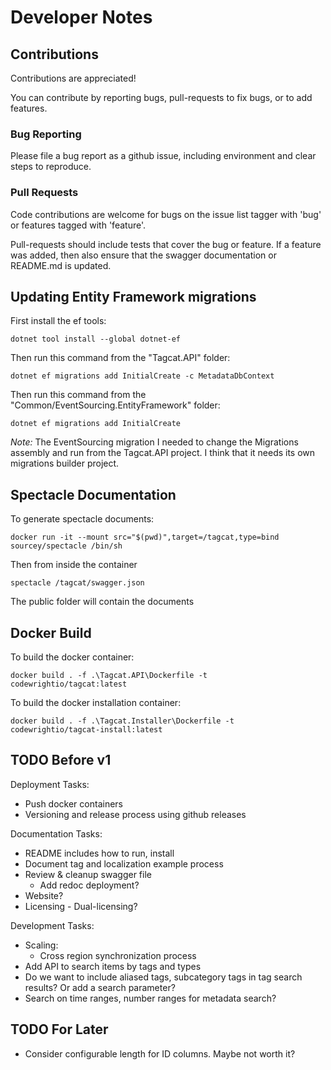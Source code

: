 # Developer Notes

## Contributions

Contributions are appreciated!

You can contribute by reporting bugs, pull-requests to fix bugs, or to add features.

### Bug Reporting

Please file a bug report as a github issue, including environment and clear steps to reproduce.

### Pull Requests

Code contributions are welcome for bugs on the issue list tagger with 'bug' or features tagged with 'feature'.

Pull-requests should include tests that cover the bug or feature.
If a feature was added, then also ensure that the swagger documentation or README.md is updated.

## Updating Entity Framework migrations

First install the ef tools:
```
dotnet tool install --global dotnet-ef
```

Then run this command from the "Tagcat.API" folder:
```
dotnet ef migrations add InitialCreate -c MetadataDbContext
```

Then run this command from the "Common/EventSourcing.EntityFramework" folder:
```
dotnet ef migrations add InitialCreate
```

*Note:* The EventSourcing migration I needed to change the Migrations assembly and run from the Tagcat.API project.
      I think that it needs its own migrations builder project.


## Spectacle Documentation

To generate spectacle documents:
```
docker run -it --mount src="$(pwd)",target=/tagcat,type=bind sourcey/spectacle /bin/sh
```

Then from inside the container
```
spectacle /tagcat/swagger.json
```

The public folder will contain the documents


## Docker Build

To build the docker container:

```
docker build . -f .\Tagcat.API\Dockerfile -t codewrightio/tagcat:latest
```

To build the docker installation container:

```
docker build . -f .\Tagcat.Installer\Dockerfile -t codewrightio/tagcat-install:latest
```

## TODO Before v1

Deployment Tasks:
- Push docker containers
- Versioning and release process using github releases

Documentation Tasks:
- README includes how to run, install
- Document tag and localization example process
- Review & cleanup swagger file
  - Add redoc deployment?
- Website?
- Licensing - Dual-licensing?

Development Tasks:
- Scaling:
  - Cross region synchronization process
- Add API to search items by tags and types
- Do we want to include aliased tags, subcategory tags in tag search results? Or add a search parameter?
- Search on time ranges, number ranges for metadata search?


## TODO For Later

- Consider configurable length for ID columns. Maybe not worth it?
